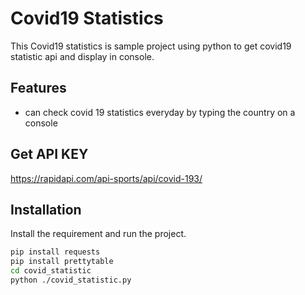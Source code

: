 # Covid19 Statistics
This Covid19 statistics is sample project using python to get covid19 statistic api and display in console.
## Features

- can check covid 19 statistics everyday by typing the country on a console
## Get API KEY 
https://rapidapi.com/api-sports/api/covid-193/
## Installation
Install the requirement and run the project.

```sh
pip install requests
pip install prettytable
cd covid_statistic
python ./covid_statistic.py
```
